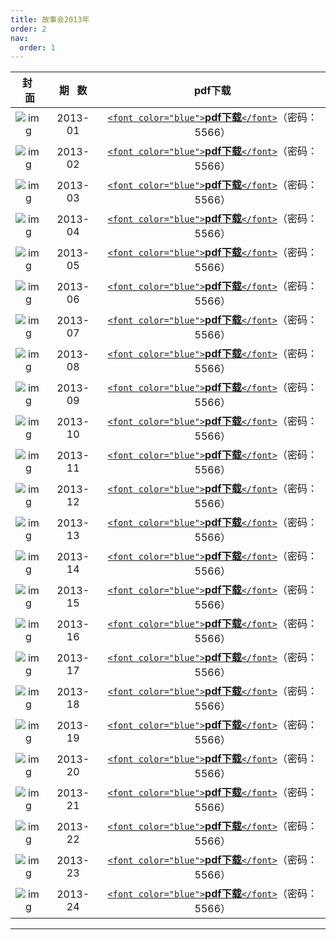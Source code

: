 ```yaml
---
title: 故事会2013年
order: 2
nav:
  order: 1
---
```

|                          封   面                          | 期   数 |                                                           pdf下载                                                           |
| :---------------------------------------------------------: | :-------: | :--------------------------------------------------------------------------------------------------------------------------: |
| ![img](../../../public/images/gushihui/gsh2013/gsh201301.jpg) |  2013-01  | [`<font color="blue">`**pdf下载**`</font>`](https://url97.ctfile.com/f/799297-1454403776-d1c28e?p=5566)（密码：5566） |
| ![img](../../../public/images/gushihui/gsh2013/gsh201302.jpg) |  2013-02  | [`<font color="blue">`**pdf下载**`</font>`](https://url97.ctfile.com/f/799297-1454567921-567b57?p=5566)（密码：5566） |
| ![img](../../../public/images/gushihui/gsh2013/gsh201303.jpg) |  2013-03  | [`<font color="blue">`**pdf下载**`</font>`](https://url97.ctfile.com/f/799297-1454568047-ee2118?p=5566)（密码：5566） |
| ![img](../../../public/images/gushihui/gsh2013/gsh201304.jpg) |  2013-04  | [`<font color="blue">`**pdf下载**`</font>`](https://url97.ctfile.com/f/799297-1454568188-8c5f40?p=5566)（密码：5566） |
| ![img](../../../public/images/gushihui/gsh2013/gsh201305.jpg) |  2013-05  | [`<font color="blue">`**pdf下载**`</font>`](https://url97.ctfile.com/f/799297-1454568311-aba6be?p=5566)（密码：5566） |
| ![img](../../../public/images/gushihui/gsh2013/gsh201306.jpg) |  2013-06  | [`<font color="blue">`**pdf下载**`</font>`](https://url97.ctfile.com/f/799297-1454568365-ab4519?p=5566)（密码：5566） |
| ![img](../../../public/images/gushihui/gsh2013/gsh201307.jpg) |  2013-07  | [`<font color="blue">`**pdf下载**`</font>`](https://url97.ctfile.com/f/799297-1454568440-e8e5fe?p=5566)（密码：5566） |
| ![img](../../../public/images/gushihui/gsh2013/gsh201308.jpg) |  2013-08  | [`<font color="blue">`**pdf下载**`</font>`](https://url97.ctfile.com/f/799297-1454568842-a2c859?p=5566)（密码：5566） |
| ![img](../../../public/images/gushihui/gsh2013/gsh201309.jpg) |  2013-09  | [`<font color="blue">`**pdf下载**`</font>`](https://url97.ctfile.com/f/799297-1454568893-c79632?p=5566)（密码：5566） |
| ![img](../../../public/images/gushihui/gsh2013/gsh201310.jpg) |  2013-10  | [`<font color="blue">`**pdf下载**`</font>`](https://url97.ctfile.com/f/799297-1454569061-5d4ae0?p=5566)（密码：5566） |
| ![img](../../../public/images/gushihui/gsh2013/gsh201311.jpg) |  2013-11  | [`<font color="blue">`**pdf下载**`</font>`](https://url97.ctfile.com/f/799297-1454569139-dd2f3b?p=5566)（密码：5566） |
| ![img](../../../public/images/gushihui/gsh2013/gsh201312.jpg) |  2013-12  | [`<font color="blue">`**pdf下载**`</font>`](https://url97.ctfile.com/f/799297-1454569181-a91105?p=5566)（密码：5566） |
| ![img](../../../public/images/gushihui/gsh2013/gsh201313.jpg) |  2013-13  | [`<font color="blue">`**pdf下载**`</font>`](https://url97.ctfile.com/f/799297-1454569220-2c3258?p=5566)（密码：5566） |
| ![img](../../../public/images/gushihui/gsh2013/gsh201314.jpg) |  2013-14  | [`<font color="blue">`**pdf下载**`</font>`](https://url97.ctfile.com/f/799297-1454569289-320726?p=5566)（密码：5566） |
| ![img](../../../public/images/gushihui/gsh2013/gsh201315.jpg) |  2013-15  | [`<font color="blue">`**pdf下载**`</font>`](https://url97.ctfile.com/f/799297-1454569334-4f363f?p=5566)（密码：5566） |
| ![img](../../../public/images/gushihui/gsh2013/gsh201316.jpg) |  2013-16  | [`<font color="blue">`**pdf下载**`</font>`](https://url97.ctfile.com/f/799297-1454569406-29264a?p=5566)（密码：5566） |
| ![img](../../../public/images/gushihui/gsh2013/gsh201317.jpg) |  2013-17  | [`<font color="blue">`**pdf下载**`</font>`](https://url97.ctfile.com/f/799297-1454569514-c749af?p=5566)（密码：5566） |
| ![img](../../../public/images/gushihui/gsh2013/gsh201318.jpg) |  2013-18  | [`<font color="blue">`**pdf下载**`</font>`](https://url97.ctfile.com/f/799297-1454569454-b726cf?p=5566)（密码：5566） |
| ![img](../../../public/images/gushihui/gsh2013/gsh201319.jpg) |  2013-19  | [`<font color="blue">`**pdf下载**`</font>`](https://url97.ctfile.com/f/799297-1454570015-70b768?p=5566)（密码：5566） |
| ![img](../../../public/images/gushihui/gsh2013/gsh201320.jpg) |  2013-20  | [`<font color="blue">`**pdf下载**`</font>`](https://url97.ctfile.com/f/799297-1454569949-a0ab44?p=5566)（密码：5566） |
| ![img](../../../public/images/gushihui/gsh2013/gsh201321.jpg) |  2013-21  | [`<font color="blue">`**pdf下载**`</font>`](https://url97.ctfile.com/f/799297-1454569877-7be391?p=5566)（密码：5566） |
| ![img](../../../public/images/gushihui/gsh2013/gsh201322.jpg) |  2013-22  | [`<font color="blue">`**pdf下载**`</font>`](https://url97.ctfile.com/f/799297-1454569715-601c2d?p=5566)（密码：5566） |
| ![img](../../../public/images/gushihui/gsh2013/gsh201323.jpg) |  2013-23  | [`<font color="blue">`**pdf下载**`</font>`](https://url97.ctfile.com/f/799297-1454569649-43513a?p=5566)（密码：5566） |
| ![img](../../../public/images/gushihui/gsh2013/gsh201324.jpg) |  2013-24  | [`<font color="blue">`**pdf下载**`</font>`](https://url97.ctfile.com/f/799297-1454569586-518ce8?p=5566)（密码：5566） |

---
